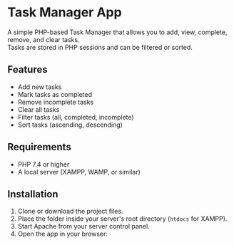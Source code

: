 
# Task Manager App

A simple PHP-based Task Manager that allows you to add, view, complete, remove, and clear tasks.  
Tasks are stored in PHP sessions and can be filtered or sorted.

## Features
- Add new tasks
- Mark tasks as completed
- Remove incomplete tasks
- Clear all tasks
- Filter tasks (all, completed, incomplete)
- Sort tasks (ascending, descending)

## Requirements
- PHP 7.4 or higher
- A local server (XAMPP, WAMP, or similar)

## Installation
1. Clone or download the project files.
2. Place the folder inside your server's root directory (`htdocs` for XAMPP).
3. Start Apache from your server control panel.
4. Open the app in your browser:
